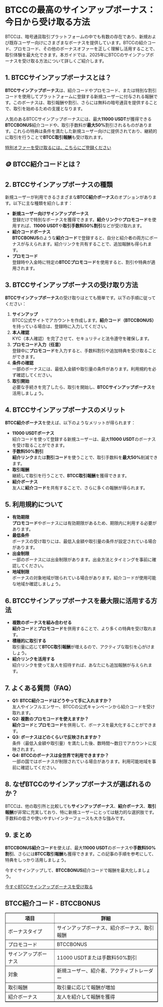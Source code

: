 <h1>BTCCの最高のサインアップボーナス：今日から受け取る方法</h1>
<p>BTCCは、暗号通貨取引プラットフォームの中でも有数の存在であり、新規および既存ユーザー向けにさまざまなボーナスを提供しています。BTCCの紹介コード、プロモコード、その他のボーナスオファーを正しく理解し活用することで、取引体験を最大化できます。本ガイドでは、2025年にBTCCのサインアップボーナスを受け取る方法について詳しくご紹介します。</p>

<h2>1. BTCCサインアップボーナスとは？</h2>
<p><strong>BTCCサインアップボーナス</strong>は、紹介コードやプロモコード、または特別な割引コードを使用してプラットフォームに登録する新規ユーザーに付与される報酬です。このボーナスは、取引報酬や割引、さらには無料の暗号通貨を提供することで、取引を始めるための支援となります。</p>
<p>人気のあるBTCCサインアップボーナスには、最大<strong>11000 USDT</strong>が獲得できる<strong>BTCCBONUS</strong>紹介コードや、取引手数料が<strong>最大50%</strong>割引されるものがあります。これらの特典は条件を満たした新規ユーザー向けに提供されており、継続的に取引を行うことで<strong>BTCC取引報酬</strong>も受け取れます。</p>
<p><a href="https://partner.btcc.com/us/c/BTCCBONUS/9303" target="_blank">特別オファーを受け取るには、こちらにご登録ください</a></p>

<img src="https://images.mirror-media.xyz/publication-images/pbBwxyI8X5QE82_CFf1q_.png?height=500&amp;width=1000" decoding="async" data-nimg="fill" class="css-xah9so" style="position: absolute; inset: 0px; box-sizing: border-box; padding: 0px; border: none; margin: auto; display: block; width: 0px; height: 0px; min-width: 100%; max-width: 100%; min-height: 100%; max-height: 100%;">
<h2>🪙 BTCC紹介コードとは？</h2>

<h2>2. BTCCサインアップボーナスの種類</h2>
<p>新規ユーザーが利用できるさまざまな<strong>BTCC紹介ボーナス</strong>のオプションがあります。以下に主な種類を紹介します：</p>
<ul>
  <li><strong>新規ユーザー向けサインアップボーナス</strong><br>登録だけで特別なボーナスを獲得できます。<strong>紹介リンク</strong>や<strong>プロモコード</strong>を使用すれば、<strong>11000 USDT</strong>や<strong>取引手数料50%割引</strong>などが受け取れます。</li>
  <li><strong>紹介コードボーナス</strong><br><strong>BTCCBONUS</strong>のような<strong>紹介コード</strong>で登録すると、自分と紹介者の両方にボーナスが与えられます。紹介リンクを共有することで、追加報酬も得られます。</li>
  <li><strong>プロモコード</strong><br>登録時や入金時に特定の<strong>BTCCプロモコード</strong>を使用すると、割引や特典が適用されます。</li>
</ul>

<h2>3. BTCCサインアップボーナスの受け取り方法</h2>
<p><strong>BTCCサインアップボーナス</strong>の受け取りはとても簡単です。以下の手順に従ってください：</p>
<ol>
  <li><strong>サインアップ</strong><br>BTCC公式サイトでアカウントを作成します。<strong>紹介コード（BTCCBONUS）</strong>を持っている場合は、登録時に入力してください。</li>
  <li><strong>本人確認</strong><br>KYC（本人確認）を完了させて、セキュリティと法令遵守を確保します。</li>
  <li><strong>プロモコード入力（任意）</strong><br>登録中に<strong>プロモコード</strong>を入力すると、手数料割引や追加特典を受け取ることができます。</li>
  <li><strong>条件の確認</strong><br>一部のボーナスには、最低入金額や取引量の条件があります。利用規約を必ず確認してください。</li>
  <li><strong>取引開始</strong><br>必要な手続きを完了したら、取引を開始し、<strong>BTCCサインアップボーナス</strong>を活用しましょう。</li>
</ol>

<h2>4. BTCCサインアップボーナスのメリット</h2>
<p><strong>BTCC紹介ボーナス</strong>を使えば、以下のようなメリットが得られます：</p>
<ul>
  <li><strong>11000 USDTボーナス</strong><br>紹介コードを使って登録する新規ユーザーは、最大<strong>11000 USDT</strong>のボーナスを受け取ることができます。</li>
  <li><strong>手数料50%割引</strong><br><strong>紹介リンク</strong>または<strong>割引コード</strong>を使うことで、取引手数料を<strong>最大50%</strong>削減できます。</li>
  <li><strong>取引報酬</strong><br>継続して取引を行うことで、<strong>BTCC取引報酬</strong>を獲得できます。</li>
  <li><strong>紹介ボーナス</strong><br>友人に<strong>紹介コード</strong>を共有することで、さらに多くの報酬が得られます。</li>
</ul>

<h2>5. 利用規約について</h2>
<ul>
  <li><strong>有効期限</strong><br><strong>プロモコード</strong>やボーナスには有効期限があるため、期限内に利用する必要があります。</li>
  <li><strong>最低条件</strong><br>ボーナスの受け取りには、最低入金額や取引量の条件が設定されている場合があります。</li>
  <li><strong>出金制限</strong><br>一部のボーナスには出金制限があります。出金方法とタイミングを事前に確認してください。</li>
  <li><strong>地域制限</strong><br>ボーナスの対象地域が限られている場合があります。紹介コードが使用可能な地域か確認しましょう。</li>
</ul>

<h2>6. BTCCサインアップボーナスを最大限に活用する方法</h2>
<ul>
  <li><strong>複数のボーナスを組み合わせる</strong><br><strong>紹介コード</strong>と<strong>プロモコード</strong>を併用することで、より多くの特典を受け取れます。</li>
  <li><strong>積極的に取引する</strong><br>取引量に応じて<strong>BTCC取引報酬</strong>が増えるので、アクティブな取引を心がけましょう。</li>
  <li><strong>紹介リンクを活用する</strong><br>紹介リンクを使って友人を招待すれば、あなたにも追加報酬が与えられます。</li>
</ul>

<h2>7. よくある質問（FAQ）</h2>
<ul>
  <li><strong>Q1: BTCC紹介コードはどうやって手に入れますか？</strong><br>友人やインフルエンサー、BTCCの公式キャンペーンから紹介コードを受け取れます。</li>
  <li><strong>Q2: 複数のプロモコードを使えますか？</strong><br><strong>紹介コード</strong>と<strong>プロモコード</strong>を併用して、ボーナスを最大化することができます。</li>
  <li><strong>Q3: ボーナスはどのくらいで反映されますか？</strong><br>条件（最低入金額や取引量）を満たした後、数時間～数日でアカウントに反映されます。</li>
  <li><strong>Q4: BTCCのボーナスは全世界で利用できますか？</strong><br>一部の国ではボーナスが制限されている場合があります。利用可能地域を事前に確認してください。</li>
</ul>

<h2>8. なぜBTCCのサインアップボーナスが選ばれるのか？</h2>
<p>BTCCは、他の取引所と比較しても<strong>サインアップボーナス</strong>、<strong>紹介ボーナス</strong>、<strong>取引報酬</strong>が非常に充実しており、特に新規ユーザーにとっては魅力的な選択肢です。手数料の低さや使いやすいインターフェースも大きな強みです。</p>

<h2>9. まとめ</h2>
<p><strong>BTCCBONUS紹介コード</strong>を使えば、最大<strong>11000 USDT</strong>のボーナスや<strong>手数料50%割引</strong>、さらには<strong>BTCC取引報酬</strong>も獲得できます。この記事の手順を参考にして、特典をしっかり活用しましょう。</p>
<p>今すぐサインアップして、<strong>BTCCBONUS</strong>紹介コードで報酬を最大化しましょう。</p>
<a href="https://partner.btcc.com/us/c/BTCCBONUS/9303">今すぐBTCCサインアップボーナスを受け取る</a>

<h2>BTCC紹介コード - BTCCBONUS</h2>
<table border="1">
<thead>
<tr>
<th>項目</th>
<th>詳細</th>
</tr>
</thead>
<tbody>
<tr>
<td>ボーナスタイプ</td>
<td>サインアップボーナス、紹介ボーナス、取引報酬</td>
</tr>
<tr>
<td>プロモコード</td>
<td>BTCCBONUS</td>
</tr>
<tr>
<td>サインアップボーナス</td>
<td>11000 USDTまたは手数料50%割引</td>
</tr>
<tr>
<td>対象</td>
<td>新規ユーザー、紹介者、アクティブトレーダー</td>
</tr>
<tr>
<td>取引報酬</td>
<td>取引量に応じて報酬が増加</td>
</tr>
<tr>
<td>紹介ボーナス</td>
<td>友人を紹介して報酬を獲得</td>
</tr>
</tbody>
</table>
